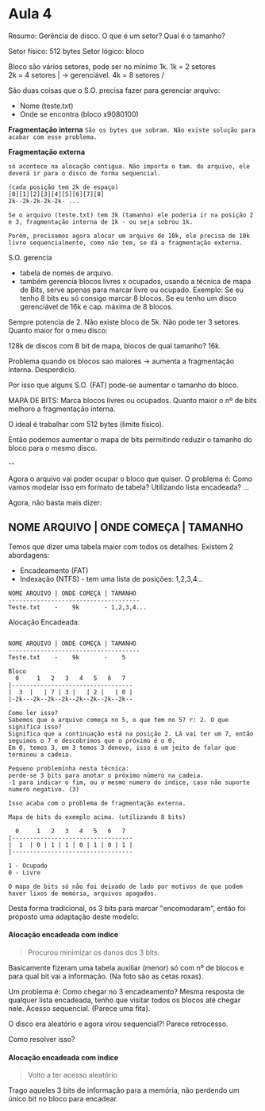 # Aula 4

Resumo:
Gerência de disco.
O que é um setor?
Qual é o tamanho?

Setor físico: 512 bytes
Setor lógico: bloco

Bloco são vários setores, pode ser no mínimo 1k.
1k = 2 setores  \
2k = 4 setores   | -> gerenciável.
4k = 8 setores  /

São duas coisas que o S.O. precisa fazer para gerenciar arquivo:
- Nome (teste.txt)
- Onde se encontra (bloco x9080100)

**Fragmentação interna** 
```São os bytes que sobram. Não existe solução para acabar com esse problema.```

**Fragmentação externa**
```
só acontece na alocação contigua. Não importa o tam. do arquivo, ele deverá ir para o disco de forma sequencial.

(cada posição tem 2k de espaço)
[0][1][2][3][4][5][6][7][8]
2k--2k-2k-2k-2k- ...

Se o arquivo (teste.txt) tem 3k (tamanho) ele poderia ir na posição 2 e 3, fragmentação interna de 1k - ou seja sobrou 1k.

Porém, precisamos agora alocar um arquivo de 10k, ele precisa de 10k livre sequencialmente, como não tem, se dá a fragmentação externa.
```

S.O. gerencia
- tabela de nomes de arquivo.
- também gerencia blocos livres x ocupados, usando a técnica de mapa de Bits, serve apenas para marcar livre ou ocupado. Exemplo: Se eu tenho 8 bits eu só consigo marcar 8 blocos.
Se eu tenho um disco gerenciável de 16k e cap. máxima de 8 blocos.

Sempre potencia de 2. Não existe bloco de 5k. Não pode ter 3 setores.
Quanto maior for o meu disco:

128k de discos com 8 bit de mapa, blocos de qual tamanho? 16k.

Problema quando os blocos sao maiores -> aumenta a fragmentação interna. Desperdicio.

Por isso que alguns S.O. (FAT) pode-se aumentar o tamanho do bloco.

MAPA DE BITS:
Marca blocos livres ou ocupados.
Quanto maior o nº de bits melhoro a fragmentação interna.

O ideal é trabalhar com 512 bytes (limite físico).

Então podemos aumentar o mapa de bits permitindo reduzir o tamanho do bloco para o mesmo disco.




--

Agora o arquivo vai poder ocupar o bloco que quiser.
O problema é: Como vamos modelar isso em formato de tabela? Utilizando lista encadeada? ...

Agora, não basta mais dizer:

NOME ARQUIVO | ONDE COMEÇA | TAMANHO
-------------------------------------


Temos que dizer uma tabela maior com todos os detalhes. Existem 2 abordagens:
- Encadeamento (FAT)
- Indexação (NTFS) - tem uma lista de posições: 1,2,3,4...
```
NOME ARQUIVO | ONDE COMEÇA | TAMANHO
-------------------------------------
Teste.txt    -    9k       - 1,2,3,4...
```

Alocação Encadeada:


```

NOME ARQUIVO | ONDE COMEÇA | TAMANHO
-------------------------------------
Teste.txt    -    9k       -    5

Bloco
  0     1   2   3   4   5   6   7  
|----------------------------------
|  3  |	  |	7 |	3 |	  |	2 |	  |	0 |	
|-2k---2k--2k--2k--2k--2k--2k--2k--

Como ler isso?
Sabemos que o arquivo começa no 5, o que tem no 5? r: 2. O que significa isso?
Significa que a continuação está na posição 2. Lá vai ter um 7, então seguimos o 7 e descobrimos que o próximo é o 0.
Em 0, temos 3, em 3 temos 3 denovo, isso é um jeito de falar que terminou a cadeia.

Pequeno probleminha nesta técnica:
perde-se 3 bits para anotar o próximo número na cadeia.
-1 para indicar o fim, ou o mesmo numero do indice, caso não suporte numero negativo. (3)

Isso acaba com o problema de fragmentação externa.

Mapa de bits do exemplo acima. (utilizando 8 bits)

  0     1   2   3   4   5   6   7  
|----------------------------------
|  1  |	0 |	1 |	1 |	0 |	1 |	0 |	1 |	
|----------------------------------

1 - Ocupado
0 - Livre

O mapa de bits só não foi deixado de lado por motivos de que podem haver lixos de memória, arquivos apagados.

```

Desta forma tradicional, os 3 bits para marcar "encomodaram", então foi proposto uma adaptação deste modelo:

#### Alocação encadeada com índice
> Procurou minimizar os danos dos 3 bits.

Basicamente fizeram uma tabela auxiliar (menor) só com nº de blocos e para qual bit vai a informação.
(Na foto são as cetas roxas).

Um problema é: Como chegar no 3 encadeamento? 
Mesma resposta de qualquer lista encadeada, tenho que visitar todos os blocos até chegar nele. Acesso sequencial. (Parece uma fita). 

O disco era aleatório e agora virou sequencial?! Parece retrocesso.

Como resolver isso?

#### Alocação encadeada com índice
> Volto a ter acesso aleatório

Trago aqueles 3 bits de informação para a memória, não perdendo um único bit no bloco para encadear.





